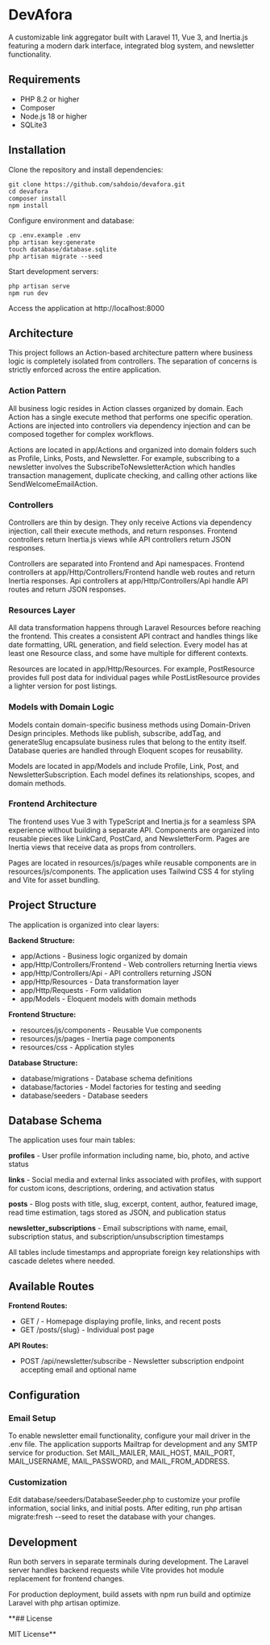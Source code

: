 # DevAfora

A customizable link aggregator built with Laravel 11, Vue 3, and Inertia.js featuring a modern dark interface, integrated blog system, and newsletter functionality.

## Requirements

- PHP 8.2 or higher
- Composer
- Node.js 18 or higher
- SQLite3

## Installation

Clone the repository and install dependencies:

```
git clone https://github.com/sahdoio/devafora.git
cd devafora
composer install
npm install
```

Configure environment and database:

```
cp .env.example .env
php artisan key:generate
touch database/database.sqlite
php artisan migrate --seed
```

Start development servers:

```
php artisan serve
npm run dev
```

Access the application at http://localhost:8000

## Architecture

This project follows an Action-based architecture pattern where business logic is completely isolated from controllers. The separation of concerns is strictly enforced across the entire application.

### Action Pattern

All business logic resides in Action classes organized by domain. Each Action has a single execute method that performs one specific operation. Actions are injected into controllers via dependency injection and can be composed together for complex workflows.

Actions are located in app/Actions and organized into domain folders such as Profile, Links, Posts, and Newsletter. For example, subscribing to a newsletter involves the SubscribeToNewsletterAction which handles transaction management, duplicate checking, and calling other actions like SendWelcomeEmailAction.

### Controllers

Controllers are thin by design. They only receive Actions via dependency injection, call their execute methods, and return responses. Frontend controllers return Inertia.js views while API controllers return JSON responses.

Controllers are separated into Frontend and Api namespaces. Frontend controllers at app/Http/Controllers/Frontend handle web routes and return Inertia responses. Api controllers at app/Http/Controllers/Api handle API routes and return JSON responses.

### Resources Layer

All data transformation happens through Laravel Resources before reaching the frontend. This creates a consistent API contract and handles things like date formatting, URL generation, and field selection. Every model has at least one Resource class, and some have multiple for different contexts.

Resources are located in app/Http/Resources. For example, PostResource provides full post data for individual pages while PostListResource provides a lighter version for post listings.

### Models with Domain Logic

Models contain domain-specific business methods using Domain-Driven Design principles. Methods like publish, subscribe, addTag, and generateSlug encapsulate business rules that belong to the entity itself. Database queries are handled through Eloquent scopes for reusability.

Models are located in app/Models and include Profile, Link, Post, and NewsletterSubscription. Each model defines its relationships, scopes, and domain methods.

### Frontend Architecture

The frontend uses Vue 3 with TypeScript and Inertia.js for a seamless SPA experience without building a separate API. Components are organized into reusable pieces like LinkCard, PostCard, and NewsletterForm. Pages are Inertia views that receive data as props from controllers.

Pages are located in resources/js/pages while reusable components are in resources/js/components. The application uses Tailwind CSS 4 for styling and Vite for asset bundling.

## Project Structure

The application is organized into clear layers:

**Backend Structure:**
- app/Actions - Business logic organized by domain
- app/Http/Controllers/Frontend - Web controllers returning Inertia views
- app/Http/Controllers/Api - API controllers returning JSON
- app/Http/Resources - Data transformation layer
- app/Http/Requests - Form validation
- app/Models - Eloquent models with domain methods

**Frontend Structure:**
- resources/js/components - Reusable Vue components
- resources/js/pages - Inertia page components
- resources/css - Application styles

**Database Structure:**
- database/migrations - Database schema definitions
- database/factories - Model factories for testing and seeding
- database/seeders - Database seeders

## Database Schema

The application uses four main tables:

**profiles** - User profile information including name, bio, photo, and active status

**links** - Social media and external links associated with profiles, with support for custom icons, descriptions, ordering, and activation status

**posts** - Blog posts with title, slug, excerpt, content, author, featured image, read time estimation, tags stored as JSON, and publication status

**newsletter_subscriptions** - Email subscriptions with name, email, subscription status, and subscription/unsubscription timestamps

All tables include timestamps and appropriate foreign key relationships with cascade deletes where needed.

## Available Routes

**Frontend Routes:**
- GET / - Homepage displaying profile, links, and recent posts
- GET /posts/{slug} - Individual post page

**API Routes:**
- POST /api/newsletter/subscribe - Newsletter subscription endpoint accepting email and optional name

## Configuration

### Email Setup

To enable newsletter email functionality, configure your mail driver in the .env file. The application supports Mailtrap for development and any SMTP service for production. Set MAIL_MAILER, MAIL_HOST, MAIL_PORT, MAIL_USERNAME, MAIL_PASSWORD, and MAIL_FROM_ADDRESS.

### Customization

Edit database/seeders/DatabaseSeeder.php to customize your profile information, social links, and initial posts. After editing, run php artisan migrate:fresh --seed to reset the database with your changes.

## Development

Run both servers in separate terminals during development. The Laravel server handles backend requests while Vite provides hot module replacement for frontend changes.

For production deployment, build assets with npm run build and optimize Laravel with php artisan optimize.

**## License

MIT License**
